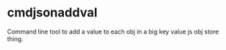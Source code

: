 # cmdjsonaddval
Command line tool to add a value to each obj in a big key value js obj store thing.
